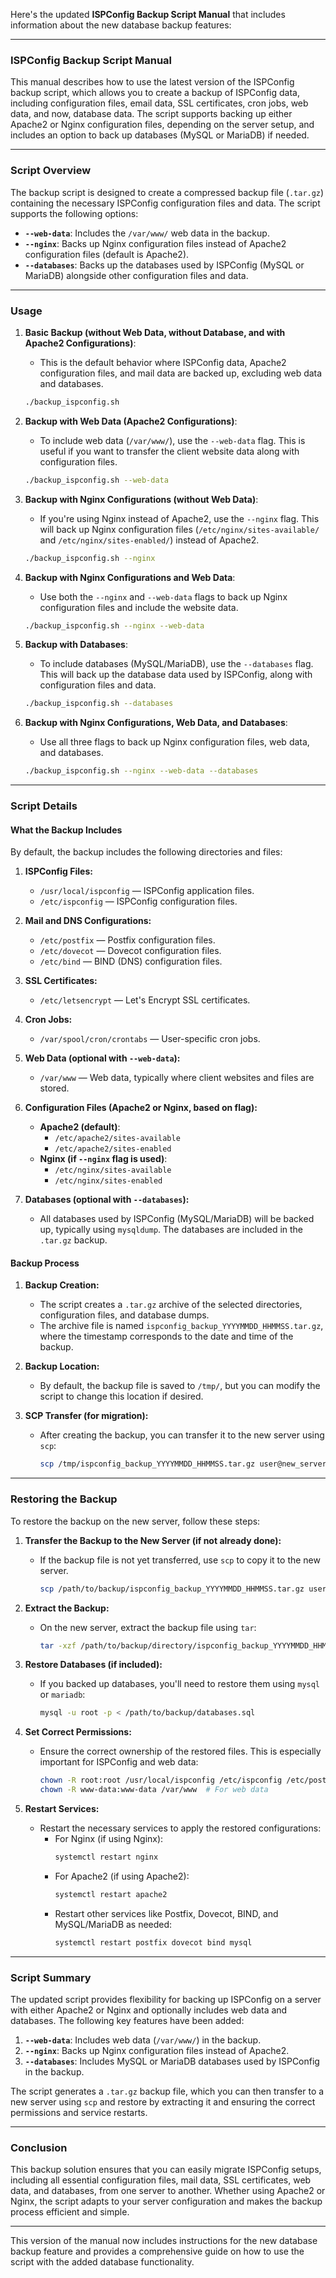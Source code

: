 Here's the updated **ISPConfig Backup Script Manual** that includes information about the new database backup features:

---

### **ISPConfig Backup Script Manual**

This manual describes how to use the latest version of the ISPConfig backup script, which allows you to create a backup of ISPConfig data, including configuration files, email data, SSL certificates, cron jobs, web data, and now, database data. The script supports backing up either Apache2 or Nginx configuration files, depending on the server setup, and includes an option to back up databases (MySQL or MariaDB) if needed.

---

### **Script Overview**

The backup script is designed to create a compressed backup file (`.tar.gz`) containing the necessary ISPConfig configuration files and data. The script supports the following options:

- **`--web-data`**: Includes the `/var/www/` web data in the backup.
- **`--nginx`**: Backs up Nginx configuration files instead of Apache2 configuration files (default is Apache2).
- **`--databases`**: Backs up the databases used by ISPConfig (MySQL or MariaDB) alongside other configuration files and data.

---

### **Usage**

1. **Basic Backup (without Web Data, without Database, and with Apache2 Configurations)**:
   - This is the default behavior where ISPConfig data, Apache2 configuration files, and mail data are backed up, excluding web data and databases.
   ```bash
   ./backup_ispconfig.sh
   ```

2. **Backup with Web Data (Apache2 Configurations)**:
   - To include web data (`/var/www/`), use the `--web-data` flag. This is useful if you want to transfer the client website data along with configuration files.
   ```bash
   ./backup_ispconfig.sh --web-data
   ```

3. **Backup with Nginx Configurations (without Web Data)**:
   - If you're using Nginx instead of Apache2, use the `--nginx` flag. This will back up Nginx configuration files (`/etc/nginx/sites-available/` and `/etc/nginx/sites-enabled/`) instead of Apache2.
   ```bash
   ./backup_ispconfig.sh --nginx
   ```

4. **Backup with Nginx Configurations and Web Data**:
   - Use both the `--nginx` and `--web-data` flags to back up Nginx configuration files and include the website data.
   ```bash
   ./backup_ispconfig.sh --nginx --web-data
   ```

5. **Backup with Databases**:
   - To include databases (MySQL/MariaDB), use the `--databases` flag. This will back up the database data used by ISPConfig, along with configuration files and data.
   ```bash
   ./backup_ispconfig.sh --databases
   ```

6. **Backup with Nginx Configurations, Web Data, and Databases**:
   - Use all three flags to back up Nginx configuration files, web data, and databases.
   ```bash
   ./backup_ispconfig.sh --nginx --web-data --databases
   ```

---

### **Script Details**

#### **What the Backup Includes**

By default, the backup includes the following directories and files:

1. **ISPConfig Files:**
   - `/usr/local/ispconfig` — ISPConfig application files.
   - `/etc/ispconfig` — ISPConfig configuration files.

2. **Mail and DNS Configurations:**
   - `/etc/postfix` — Postfix configuration files.
   - `/etc/dovecot` — Dovecot configuration files.
   - `/etc/bind` — BIND (DNS) configuration files.

3. **SSL Certificates:**
   - `/etc/letsencrypt` — Let's Encrypt SSL certificates.

4. **Cron Jobs:**
   - `/var/spool/cron/crontabs` — User-specific cron jobs.

5. **Web Data (optional with `--web-data`):**
   - `/var/www` — Web data, typically where client websites and files are stored.

6. **Configuration Files (Apache2 or Nginx, based on flag):**
   - **Apache2 (default)**:
     - `/etc/apache2/sites-available`
     - `/etc/apache2/sites-enabled`
   - **Nginx (if `--nginx` flag is used)**:
     - `/etc/nginx/sites-available`
     - `/etc/nginx/sites-enabled`

7. **Databases (optional with `--databases`):**
   - All databases used by ISPConfig (MySQL/MariaDB) will be backed up, typically using `mysqldump`. The databases are included in the `.tar.gz` backup.

#### **Backup Process**

1. **Backup Creation:**
   - The script creates a `.tar.gz` archive of the selected directories, configuration files, and database dumps.
   - The archive file is named `ispconfig_backup_YYYYMMDD_HHMMSS.tar.gz`, where the timestamp corresponds to the date and time of the backup.

2. **Backup Location:**
   - By default, the backup file is saved to `/tmp/`, but you can modify the script to change this location if desired.

3. **SCP Transfer (for migration):**
   - After creating the backup, you can transfer it to the new server using `scp`:
     ```bash
     scp /tmp/ispconfig_backup_YYYYMMDD_HHMMSS.tar.gz user@new_server:/path/to/backup/directory
     ```

---

### **Restoring the Backup**

To restore the backup on the new server, follow these steps:

1. **Transfer the Backup to the New Server (if not already done):**
   - If the backup file is not yet transferred, use `scp` to copy it to the new server.
     ```bash
     scp /path/to/backup/ispconfig_backup_YYYYMMDD_HHMMSS.tar.gz user@new_server:/path/to/backup/directory
     ```

2. **Extract the Backup:**
   - On the new server, extract the backup file using `tar`:
     ```bash
     tar -xzf /path/to/backup/directory/ispconfig_backup_YYYYMMDD_HHMMSS.tar.gz -C /
     ```

3. **Restore Databases (if included):**
   - If you backed up databases, you'll need to restore them using `mysql` or `mariadb`:
     ```bash
     mysql -u root -p < /path/to/backup/databases.sql
     ```

4. **Set Correct Permissions:**
   - Ensure the correct ownership of the restored files. This is especially important for ISPConfig and web data:
     ```bash
     chown -R root:root /usr/local/ispconfig /etc/ispconfig /etc/postfix /etc/dovecot /etc/bind /var/vmail /etc/letsencrypt
     chown -R www-data:www-data /var/www  # For web data
     ```

5. **Restart Services:**
   - Restart the necessary services to apply the restored configurations:
     - For Nginx (if using Nginx):
       ```bash
       systemctl restart nginx
       ```
     - For Apache2 (if using Apache2):
       ```bash
       systemctl restart apache2
       ```
     - Restart other services like Postfix, Dovecot, BIND, and MySQL/MariaDB as needed:
       ```bash
       systemctl restart postfix dovecot bind mysql
       ```

---

### **Script Summary**

The updated script provides flexibility for backing up ISPConfig on a server with either Apache2 or Nginx and optionally includes web data and databases. The following key features have been added:

1. **`--web-data`**: Includes web data (`/var/www/`) in the backup.
2. **`--nginx`**: Backs up Nginx configuration files instead of Apache2.
3. **`--databases`**: Includes MySQL or MariaDB databases used by ISPConfig in the backup.

The script generates a `.tar.gz` backup file, which you can then transfer to a new server using `scp` and restore by extracting it and ensuring the correct permissions and service restarts.

---

### **Conclusion**

This backup solution ensures that you can easily migrate ISPConfig setups, including all essential configuration files, mail data, SSL certificates, web data, and databases, from one server to another. Whether using Apache2 or Nginx, the script adapts to your server configuration and makes the backup process efficient and simple.

---

This version of the manual now includes instructions for the new database backup feature and provides a comprehensive guide on how to use the script with the added database functionality.
